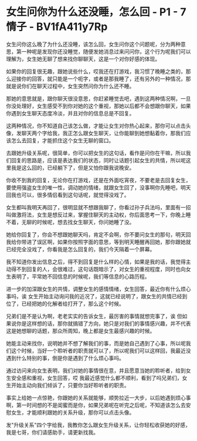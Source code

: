 # 女生问你为什么还没睡，怎么回 - P1 - 7情子 - BV1fA411y7Rp

女生问你这么晚了为什么还没睡，该怎么回，女生问你这个问题呢，分为两种意思，第一种呢是发现你还没睡觉，随便发她消息过来问问你，这个行为呢我们可以理解为，女生她无聊了想来找你聊聊天，这是一个对你好感的体现。

如果你的回复很无趣，跟她说些什么，哎我还在打游戏，我习惯了晚睡之类的，那么迎接你的回答，就只能是一个呃字，或者是那我睡了，还有另外的一种情况，那就是说你们在聊天过程中，女生突然问你为什么还不睡。

那她的意思就是，跟你聊天很没意思，你赶紧睡觉去吧，遇到这两种情况啊，一旦你没处理好，女生感受不到你对她的这个重视，那她以后都不会想跟你聊天，如果你遇到女生聊天态度冷淡，并且对你的信息总是不回复。

这两种情况，你不知道自己该怎么做，才能让女生对你热心起来，那你可以点击头像，发聊天两个字给我，我正怎么跟女生聊天，让你能聊到她想黏着你，那我们应该怎么去回复，才能抓住这个女生无聊的窗口。

去跟她升级关系呢，很简单，你可以把女生的这句话，看作是问你在干嘛，所以我们回复的思路是，应该是表达我们的状态，同时让话题引起女生的共情，所以呢这里我是这么回的，已经躺下了，但是又怕你跟我说晚安。

你收不到我的回复，无论你在打游戏，还是在外面吃宵夜，不要老是去回复女生，要使用强盗女生的唯一性，调动她的情绪，就跟女生回了，没事啊你先睡吧，明天回我也可以，很多情侣看到这句话呢，就觉得没戏了。

女生都叫我明天再回了，很明显就不想跟我聊了，你看过孙子兵法吗，里面有一招叫做激将法，女生是想反过来，掌握住聊天的主动权，你后面思考一下，你晚上睡不着，无聊的时候呢，想去找女生聊天，你问她睡了没。

她给你回复了，你会不想跟她聊天吗，肯定不会啊，你不要问女生的那句，明天回我给你带进了误区啊，如果你按照字面的意思，等到明天睡醒再回她，那你跟她就已经完全没戏了，你看我是怎么回复的，我们今天隔着一个屏幕。

我不知道你发出信息之后，得不到回复是什么样的心情，如果是我的话，我觉得主动得不到回复的人，会很难过，这句话既暗示了，对女生的重视程度，同时也向女生表明了，平常她不回信息的时候呢，我们等信息的心路历程。

进一步的加深跟女生的共情，调整女生的感情情绪，女生回答，最近你有什么烦心事吗，诶 女生开始主动询问我的近况了，这就已经说明了，跟女生的共情已经到位了，已经把她的化解者给打开了，那么这个时候。

兄弟们是不是认为啊，老老实实的告诉女生，最厉害的事情就想完事了，诶 但如果说你是这样想的话，那你就搞错了方向，她只是对我们的事情感兴趣，并不代表这是她想聊的话题，那众所周知，晚上都是女生最感兴趣的时候。

她能主动来找你，说明她并不想了解我们的事，而是她自己遇到了心事，所以呢我们这个时候，当好一个聆听者的职责就可以了，所以呢我们可以这样回，我最近没遇到什么特别的事，倒是你是遇到了什么烦心事吗。

通过访问来向女生表明，我们对她的事情很在意，并且愿意当她的聆听者，给到女生安全感和重视，女生回答，哎 我最近感觉什么都不顺利，看到了吗兄弟们，女生开始主动向我们倾诉了，只要你当好聆听者的职责。

事实上给她一点惊艳，你跟她的关系就能够，顺势拉近一大步，以后她遇到烦心事啊，第一时间想的不是闺蜜而是你，如果兄弟呢在听完之后呢，不知道该怎么去安慰女生，才能顺利跟她的关系升级，那你可以点击头像。

发"升级关系"四个字给我，我教你怎么跟女生升级关系，让你轻松收获她的好感，我是七哥，你们请感助手，请更新找我。